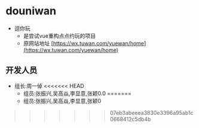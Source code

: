 # douniwan

- 逗你玩
  - 是尝试vue重构点点约玩的项目
  - 原网站地址 [https://wx.tuwan.com/yuewan/home](https://wx.tuwan.com/yuewan/home)

## 开发人员

- 组长:周一倬
<<<<<<< HEAD
  - 组员:张振兴,吴高焱,李显意,张颖0.0
=======
  - 组员:张振兴,吴高焱,李显意,张颖0
>>>>>>> 07eb3abeeea3830e3396a95ab1c0668412c5db4b
